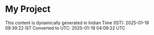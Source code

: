 # My Project

This content is dynamically generated in Indian Time (IST): 2025-01-19 09:39:22 IST
Converted to UTC: 2025-01-19 04:09:22 UTC
